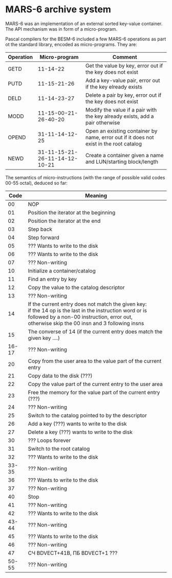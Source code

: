 # MARS-6 archive system

MARS-6 was an implementation of an external sorted key-value container.
The API mechanism was in form of a micro-program.

Pascal compilers for the BESM-6 included a few MARS-6 operations as part ot the standard library, encoded as micro-programs.
They are:

| Operation | Micro-program | Comment |
| --- | --- | --- |
| GETD | 11-14-22 | Get the value by key, error out if the key does not exist |
| PUTD | 11-15-21-26 | Add a key-value pair, error out if the key elready exists |
| DELD | 11-14-23-27 | Delete a pair by key, error out if the key does not exist |
| MODD | 11-15-00-21-26-40-20 | Modify the value if a pair with the key already exists, add a pair otherwise |
| OPEND | 31-11-14-12-25 | Open an existing container by name, error out if it does not exist in the root catalog |
| NEWD | 31-11-15-21-26-11-14-12-10-21 | Create a container given a name and LUN/starting block/length |

The semantics of micro-instructions (with the range of possible valid codes 00-55 octal), deduced so far:

| Code | Meaning |
| --- | --- |
| 00 | NOP |
| 01 | Position the iterator at the beginning |
| 02 | Position the iterator at the end |
| 03 | Step back | 
| 04 | Step forward |
| 05 | ??? Wants to write to the disk |
| 06 | ??? Wants to write to the disk |
| 07 | ??? Non-writing |
| 10 | Initialize a container/catalog |
| 11 | Find an entry by key |
| 12 | Copy the value to the catalog descriptor |
| 13 | ??? Non-writing |
| 14 | If the current entry does not match the given key:<br>if the 14 op is the last in the instruction word or is followed by a non-00 instruction, error out,<br>otherwise skip the 00 insn and 3 following insns |
| 15 | The converse of 14 (if the current entry does match  the given key ....) |
| 16-17 | ??? Non-writing | 
| 20 | Copy from the user area to the value part of the current entry |
| 21 | Copy data to the disk (???) | 
| 22 | Copy the value part of the current entry to the user area |
| 23 | Free the memory for the value part of the current entry (???) |
| 24 | ??? Non-writing |
| 25 | Switch to the catalog pointed to by the descriptor |
| 26 | Add a key (???) wants to write to the disk |
| 27 | Delete a key (???) wants to write to the disk |
| 30 | ??? Loops forever |
| 31 | Switch to the root catalog |
| 32 | ??? Wants to write to the disk |
| 33-35 | ??? Non-writing |
| 36 | ??? Wants to write to the disk |
| 37 | ??? Non-writing |
| 40 | Stop |
| 41 | ??? Non-writing |
| 42 | ??? Wants to write to the disk |
| 43-44 | ??? Non-writing |
| 45 | ??? Wants to write to the disk |
| 46 | ??? Non-writing |
| 47 | СЧ BDVECT+41B, ПБ BDVECT+1 ??? |
| 50-55 | ??? Non-writing |
